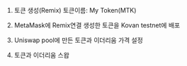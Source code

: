 1. 토큰 생성(Remix)
   토큰이름: My Token(MTK)
   
2. MetaMask에 Remix연결 생성한 토큰을 Kovan testnet에 배포
   
3. Uniswap pool에 만든 토큰과 이더리움 가격 설정

4. 토큰과 이더리움 스왑
   
